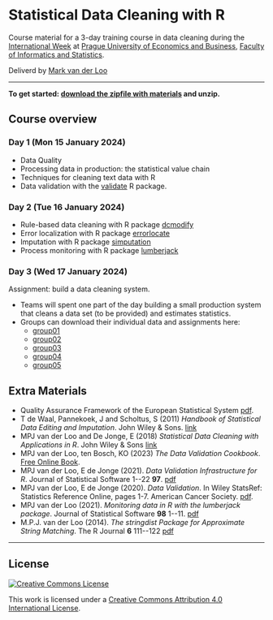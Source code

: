 # Statistical Data Cleaning with R
Course material for a 3-day training course in data cleaning 
during the 
[International Week](https://fis.vse.cz/english/events/iweek/)
at 
[Prague University of Economics and  Business](https://fis.vse.cz/english/news/international-week-courses-registration-is-open/),
[Faculty of Informatics and Statistics](https://fis.vse.cz/english/news/international-week-courses-registration-is-open/).

Deliverd by [Mark van der Loo](https://www.markvanderloo.eu)

---

**To get started: [download the zipfile with materials](https://www.markvanderloo.eu/files/IW2024.zip) and unzip.**

## Course overview

### Day 1 (Mon 15 January 2024)

- Data Quality
- Processing data in production: the statistical value chain
- Techniques for cleaning text data with R
- Data validation with the [validate](https://cran.r-project.org/package=validate) R package.


### Day 2 (Tue 16 January 2024)

- Rule-based data cleaning with R package [dcmodify](https://cran.r-project.org/package=dcmodify)
- Error localization with R package [errorlocate](https://cran.r-project.org/package=errorlocate)
- Imputation with R package [simputation](https://cran.r-project.org/package=simputation)
- Process monitoring with R package [lumberjack](https://cran.r-project.org/package=lumberjack)



### Day 3 (Wed 17 January 2024)

Assignment: build a data cleaning system.

- Teams will spent one part of the day building a small production system that 
  cleans a data set (to be provided) and estimates statistics.
- Groups can download their individual data and assignments here:
    - [group01](https://www.markvanderloo.eu/files/group01.zip)
    - [group02](https://www.markvanderloo.eu/files/group02.zip)
    - [group03](https://www.markvanderloo.eu/files/group03.zip)
    - [group04](https://www.markvanderloo.eu/files/group04.zip)
    - [group05](https://www.markvanderloo.eu/files/group05.zip)


## Extra Materials

- Quality Assurance Framework of the European Statistical System [pdf](https://ec.europa.eu/eurostat/documents/64157/4392716/ESS-QAF-V1-2final.pdf/bbf5970c-1adf-46c8-afc3-58ce177a0646).
- T de Waal, Pannekoek, J and Scholtus, S (2011) _Handbook of Statistical Data Editing and Imputation_. John Wiley & Sons. [link](https://onlinelibrary.wiley.com/doi/book/10.1002/9780470904848)
- MPJ van der Loo and De Jonge, E (2018) _Statistical Data Cleaning with Applications in R_.
  John Wiley & Sons [link](https://www.wiley.com/en-us/Statistical+Data+Cleaning+with+Applications+in+R-p-9781118897157)
- MPJ van der Loo, ten Bosch, KO (2023) _The Data Validation Cookbook_. [Free Online Book](https://data-cleaning.github.io/validate/). 
- MPJ van der Loo, E de Jonge (2021). _Data Validation Infrastructure for R_. Journal of Statistical Software 1--22 **97**. [pdf](https://markvanderloo.eu/files/share/loo2021data.pdf)
- MPJ van der Loo, E de Jonge (2020). _Data Validation_. In Wiley StatsRef: Statistics Reference Online, pages 1-7. American Cancer Society. [pdf](https://markvanderloo.eu/files/share/loo2020data.pdf).
- MPJ van der Loo (2021). _Monitoring data in R with the lumberjack package_. Journal of Statistical Software **98** 1--11. [pdf](https://markvanderloo.eu/files/share/loo2021monitoring.pdf)
- M.P.J. van der Loo (2014). _The stringdist Package for Approximate String Matching_. The R Journal **6** 111--122 [pdf](https://markvanderloo.eu/files/share/loo2014stringdist.pdf)

----
## License

[![Creative Commons License](https://i.creativecommons.org/l/by-nc/4.0/88x31.png)](http://creativecommons.org/licenses/by/4.0/)

This work is licensed under a [Creative Commons Attribution 4.0 International License](http://creativecommons.org/licenses/by-nc/4.0/).




